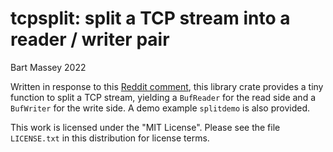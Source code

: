 # tcpsplit: split a TCP stream into a reader / writer pair
Bart Massey 2022

Written in response to this
[Reddit comment](https://www.reddit.com/r/rust/comments/xqeupd/comment/iq8x9ev/),
this library crate provides a tiny function to split a TCP
stream, yielding a `BufReader` for the read side and a
`BufWriter` for the write side. A demo example `splitdemo`
is also provided.

This work is licensed under the "MIT License". Please see the file
`LICENSE.txt` in this distribution for license terms.
